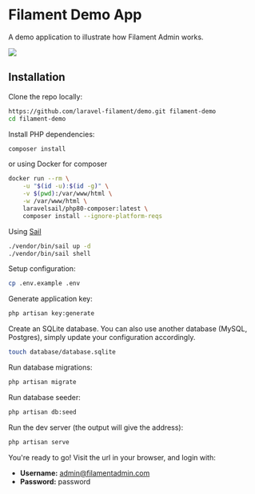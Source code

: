 # Filament Demo App

A demo application to illustrate how Filament Admin works.

![](https://user-images.githubusercontent.com/21066418/146419930-356e5ebd-9669-499c-94c0-666537ea118e.png)

## Installation

Clone the repo locally:

```sh
https://github.com/laravel-filament/demo.git filament-demo
cd filament-demo
```

Install PHP dependencies:

```sh
composer install
```
or using Docker for composer
```sh
docker run --rm \
    -u "$(id -u):$(id -g)" \
    -v $(pwd):/var/www/html \
    -w /var/www/html \
    laravelsail/php80-composer:latest \
    composer install --ignore-platform-reqs
```

Using [Sail](https://laravel.com/docs/sail)
```sh
./vendor/bin/sail up -d
./vendor/bin/sail shell
```

Setup configuration:

```sh
cp .env.example .env
```

Generate application key:

```sh
php artisan key:generate
```

Create an SQLite database. You can also use another database (MySQL, Postgres), simply update your configuration accordingly.

```sh
touch database/database.sqlite
```

Run database migrations:

```sh
php artisan migrate
```

Run database seeder:

```sh
php artisan db:seed
```

Run the dev server (the output will give the address):

```sh
php artisan serve
```

You're ready to go! Visit the url in your browser, and login with:

-   **Username:** admin@filamentadmin.com
-   **Password:** password
